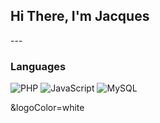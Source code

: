 <h2> Hi There, I'm Jacques </h2>
---


### Languages

![PHP](https://img.shields.io/badge/-PHP-000?logo=PHP)
![JavaScript](https://img.shields.io/badge/-JavaScript-000?&logo=JavaScript)
![MySQL](https://img.shields.io/badge/-MySQL-000?&logo=MySQL)

&logoColor=white